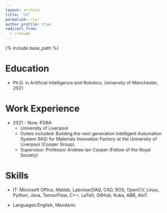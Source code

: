 ```yaml
---
layout: archive
title: "CV"
permalink: /cv/
author_profile: true
redirect_from:
  - /resume
---
```


{% include base_path %}

Education
======

* Ph.D. in Artificial Intelligence and Robotics, University of Manchester, 2021

Work Experience
======
* 2021 - Now: PDRA
  * University of Liverpool
  * Duties included: Building the next generation Intelligent Automation System (IAS) for Materials Innovation Factory at the University of Liverpool (Cooper Group).
  * Supervisor: Professor Andrew Ian Cooper (Fellow of the Royal Society)
  
Skills
======
* IT: Microsoft Office, Matlab, Labview/DAQ, CAD, ROS, OpenCV, Linux, Python, Java, TensorFlow, C++, LaTeX, GitHub, Kuka, ABB, AIoT.

* Languages:English, Mandarin.
